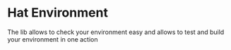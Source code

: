 Hat Environment
===========
The lib allows to check your environment easy and allows to test and build your environment in one action

